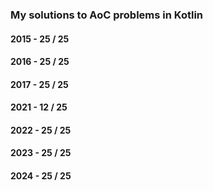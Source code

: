 ### My solutions to AoC problems in Kotlin


#### 2015 - 25 / 25
#### 2016 - 25 / 25
#### 2017 - 25 / 25
#### 2021 - 12 / 25
#### 2022 - 25 / 25
#### 2023 - 25 / 25
#### 2024 - 25 / 25

